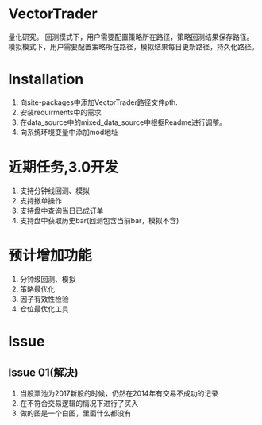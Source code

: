 # VectorTrader
量化研究。
回测模式下，用户需要配置策略所在路径，策略回测结果保存路径。
模拟模式下，用户需要配置策略所在路径，模拟结果每日更新路径，持久化路径。

# Installation
1. 向site-packages中添加VectorTrader路径文件pth.
2. 安装requirments中的需求
3. 在data_source中的mixed_data_source中根据Readme进行调整。
4. 向系统环境变量中添加mod地址

# 近期任务,3.0开发
1. 支持分钟线回测、模拟
2. 支持撤单操作
3. 支持盘中查询当日已成订单
4. 支持盘中获取历史bar(回测包含当前bar，模拟不含)

# 预计增加功能
1. 分钟级回测、模拟
2. 策略最优化
3. 因子有效性检验
4. 仓位最优化工具

# Issue
## Issue 01(解决)
1. 当股票池为2017新股的时候，仍然在2014年有交易不成功的记录
2. 在不符合交易逻辑的情况下进行了买入
3. 做的图是一个白图，里面什么都没有
